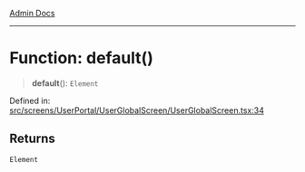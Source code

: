 [Admin Docs](/)

***

# Function: default()

> **default**(): `Element`

Defined in: [src/screens/UserPortal/UserGlobalScreen/UserGlobalScreen.tsx:34](https://github.com/PalisadoesFoundation/talawa-admin/blob/main/src/screens/UserPortal/UserGlobalScreen/UserGlobalScreen.tsx#L34)

## Returns

`Element`
